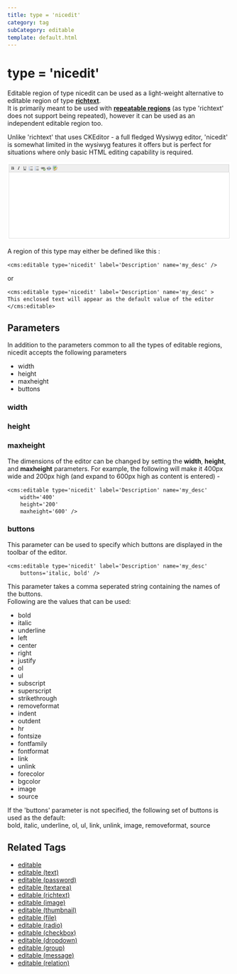 ```yaml
---
title: type = 'nicedit'
category: tag
subCategory: editable
template: default.html
---
```


# type = 'nicedit'

Editable region of type nicedit can be used as a light-weight alternative to editable region of type [**richtext**](../../richtext.html).<br/>
It is primarily meant to be used with [**repeatable regions**](../../../../concepts/repeatable-regions.html) (as type 'richtext' does not support being repeated), however it can be used as an independent editable region too.

Unlike 'richtext' that uses CKEditor - a full fledged Wysiwyg editor, 'nicedit' is somewhat limited in the wysiwyg features it offers but is perfect for situations where only basic HTML editing capability is required.

![](../../../../assets/img/contents/editable-nicedit.png)

A region of this type may either be defined like this :

```
<cms:editable type='nicedit' label='Description' name='my_desc' />
```

or

```
<cms:editable type='nicedit' label='Description' name='my_desc' >
This enclosed text will appear as the default value of the editor
</cms:editable>
```

## Parameters

In addition to the parameters common to all the types of editable regions, nicedit accepts the following parameters

*   width
*   height
*   maxheight
*   buttons

### width

### height

### maxheight

The dimensions of the editor can be changed by setting the **width**, **height**, and **maxheight** parameters. For example, the following will make it 400px wide and 200px high (and expand to 600px high as content is entered) -

```
<cms:editable type='nicedit' label='Description' name='my_desc'
    width='400'
    height='200'
    maxheight='600' />
```

### buttons

This parameter can be used to specify which buttons are displayed in the toolbar of the editor.

```
<cms:editable type='nicedit' label='Description' name='my_desc'
    buttons='italic, bold' />
```

This parameter takes a comma seperated string containing the names of the buttons.<br/>
Following are the values that can be used:

*   bold
*   italic
*   underline
*   left
*   center
*   right
*   justify
*   ol
*   ul
*   subscript
*   superscript
*   strikethrough
*   removeformat
*   indent
*   outdent
*   hr
*   fontsize
*   fontfamily
*   fontformat
*   link
*   unlink
*   forecolor
*   bgcolor
*   image
*   source

If the 'buttons' parameter is not specified, the following set of buttons is used as the default:<br/>
bold, italic, underline, ol, ul, link, unlink, image, removeformat, source

## Related Tags

*   [editable](../../../editable.html)
*   [editable (text)](../../text.html)
*   [editable (password)](../../password.html)
*   [editable (textarea)](../../textarea.html)
*   [editable (richtext)](../../richtext.html)
*   [editable (image)](../../image.html)
*   [editable (thumbnail)](../../thumbnail.html)
*   [editable (file)](../../file.html)
*   [editable (radio)](../../radio.html)
*   [editable (checkbox)](../../checkbox.html)
*   [editable (dropdown)](../../dropdown.html)
*   [editable (group)](../../group.html)
*   [editable (message)](../../message.html)
*   [editable (relation)](../../relation.html)
